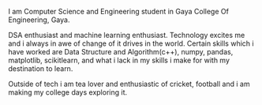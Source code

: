 I am Computer Science and Engineering student in Gaya College Of Engineering, Gaya.

DSA enthusiast and  machine learning enthusiast. Technology excites me and i always in awe of change of it drives in the world. Certain skills which i have worked are Data Structure and Algorithm(c++), numpy, pandas, matplotlib, scikitlearn,  and what i lack in my skills i make for with my destination to learn.

Outside of tech i am tea lover and enthusiastic of cricket, football and i am making my college days exploring it.
